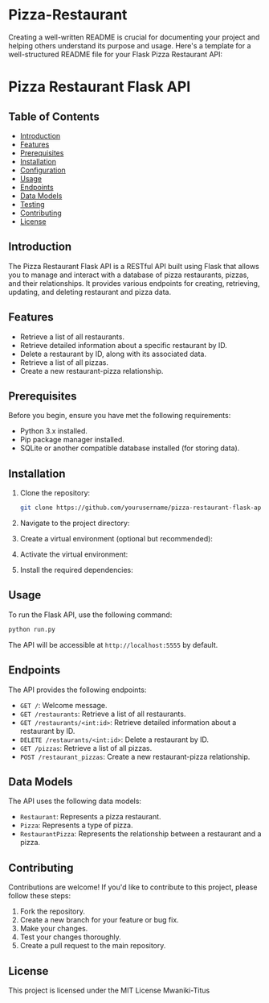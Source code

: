 # Pizza-Restaurant
Creating a well-written README is crucial for documenting your project and helping others understand its purpose and usage. Here's a template for a well-structured README file for your Flask Pizza Restaurant API:

# Pizza Restaurant Flask API

## Table of Contents

- [Introduction](#introduction)
- [Features](#features)
- [Prerequisites](#prerequisites)
- [Installation](#installation)
- [Configuration](#configuration)
- [Usage](#usage)
- [Endpoints](#endpoints)
- [Data Models](#data-models)
- [Testing](#testing)
- [Contributing](#contributing)
- [License](#license)

## Introduction

The Pizza Restaurant Flask API is a RESTful API built using Flask that allows you to manage and interact with a database of pizza restaurants, pizzas, and their relationships. It provides various endpoints for creating, retrieving, updating, and deleting restaurant and pizza data.

## Features

- Retrieve a list of all restaurants.
- Retrieve detailed information about a specific restaurant by ID.
- Delete a restaurant by ID, along with its associated data.
- Retrieve a list of all pizzas.
- Create a new restaurant-pizza relationship.

## Prerequisites

Before you begin, ensure you have met the following requirements:

- Python 3.x installed.
- Pip package manager installed.
- SQLite or another compatible database installed (for storing data).

## Installation

1. Clone the repository:

   ```bash
   git clone https://github.com/yourusername/pizza-restaurant-flask-api.git
   ```

2. Navigate to the project directory:


3. Create a virtual environment (optional but recommended):

4. Activate the virtual environment:


5. Install the required dependencies:


## Usage

To run the Flask API, use the following command:

```bash
python run.py
```

The API will be accessible at `http://localhost:5555` by default.

## Endpoints

The API provides the following endpoints:

- `GET /`: Welcome message.
- `GET /restaurants`: Retrieve a list of all restaurants.
- `GET /restaurants/<int:id>`: Retrieve detailed information about a restaurant by ID.
- `DELETE /restaurants/<int:id>`: Delete a restaurant by ID.
- `GET /pizzas`: Retrieve a list of all pizzas.
- `POST /restaurant_pizzas`: Create a new restaurant-pizza relationship.

## Data Models

The API uses the following data models:

- `Restaurant`: Represents a pizza restaurant.
- `Pizza`: Represents a type of pizza.
- `RestaurantPizza`: Represents the relationship between a restaurant and a pizza.


## Contributing

Contributions are welcome! If you'd like to contribute to this project, please follow these steps:

1. Fork the repository.
2. Create a new branch for your feature or bug fix.
3. Make your changes.
4. Test your changes thoroughly.
5. Create a pull request to the main repository.

## License

This project is licensed under the MIT License Mwaniki-Titus